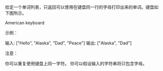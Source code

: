 给定一个单词列表，只返回可以使用在键盘同一行的字母打印出来的单词。键盘如下图所示。

 

American keyboard

 

示例：

输入: ["Hello", "Alaska", "Dad", "Peace"]
输出: ["Alaska", "Dad"]
 

注意：

你可以重复使用键盘上同一字符。
你可以假设输入的字符串将只包含字母。